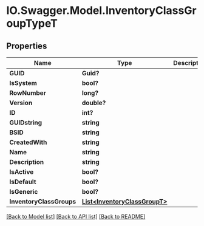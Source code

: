 # IO.Swagger.Model.InventoryClassGroupTypeT
## Properties

Name | Type | Description | Notes
------------ | ------------- | ------------- | -------------
**GUID** | **Guid?** |  | [optional] 
**IsSystem** | **bool?** |  | [optional] 
**RowNumber** | **long?** |  | [optional] 
**Version** | **double?** |  | [optional] 
**ID** | **int?** |  | [optional] 
**GUIDstring** | **string** |  | [optional] 
**BSID** | **string** |  | [optional] 
**CreatedWith** | **string** |  | [optional] 
**Name** | **string** |  | [optional] 
**Description** | **string** |  | [optional] 
**IsActive** | **bool?** |  | [optional] 
**IsDefault** | **bool?** |  | [optional] 
**IsGeneric** | **bool?** |  | [optional] 
**InventoryClassGroups** | [**List&lt;InventoryClassGroupT&gt;**](InventoryClassGroupT.md) |  | [optional] 

[[Back to Model list]](../README.md#documentation-for-models) [[Back to API list]](../README.md#documentation-for-api-endpoints) [[Back to README]](../README.md)

